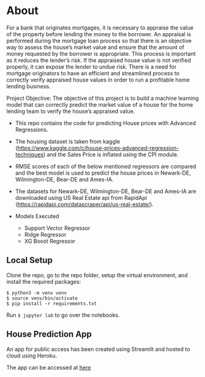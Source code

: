 # About

For a bank that originates mortgages, it is necessary to appraise the value of the property before lending the money to the borrower. 
An appraisal is performed during the mortgage loan process so that there is an objective way to assess the house’s market value and ensure that the amount of money requested by the borrower is appropriate. 
This process is important as it reduces the lender’s risk. If the appraised house value is not verified properly, it can expose the lender to undue risk. 
There is a need for mortgage originators to have an efficient and streamlined process to correctly verify appraised house values in order to run a profitable home lending business.

Project Objective:
The objective of this project is to build a machine learning model that can correctly predict the market value of a house for the home lending team to verify the house’s appraised value.

- This repo contains the code for predicting House prices with Advanced Regressions. 
- The housing dataset is taken from kaggle (https://www.kaggle.com/c/house-prices-advanced-regression-techniques) and the Sales Price is inflated using the CPI module.
- RMSE scores of each of the below mentioned regressors are compared and the best model is used to predict the house prices in Newark-DE, Wilmington-DE, Bear-DE and Ames-IA.
- The datasets for Newark-DE, Wilmington-DE, Bear-DE and Ames-IA are downloaded using US Real Estate api from RapidApi (https://rapidapi.com/datascraper/api/us-real-estate/).

- Models Executed
    - Support Vector Regressor
    - Ridge Regressor
    - XG Boost Regressor

## Local Setup

Clone the repo, go to the repo folder, setup the virtual environment, and install the required packages:


```shell
$ python3 -m venv venv
$ source venv/bin/activate
$ pip install -r requirements.txt
```

Run `$ jupyter lab` to go over the notebooks.

## House Prediction App

An app for public access has been created using Streamlit and hosted to cloud using Heroku.

The app can be accessed at [here](https://housing-demo-team6.herokuapp.com/)
